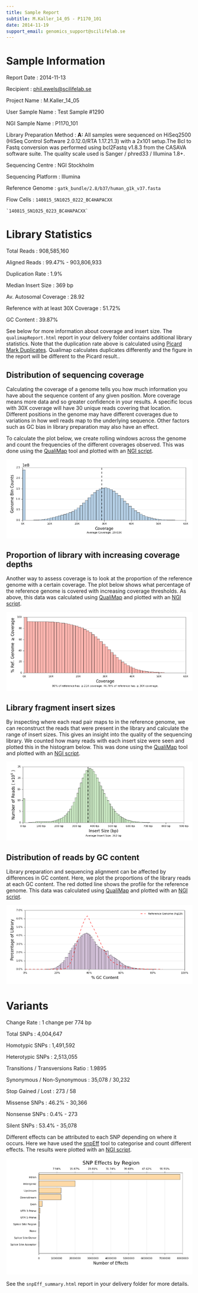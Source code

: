 ```yaml
---
title: Sample Report
subtitle: M.Kaller_14_05 - P1170_101
date: 2014-11-19
support_email: genomics_support@scilifelab.se
---
```


# Sample Information

Report Date
:   2014-11-13

Recipient
:   phil.ewels@scilifelab.se

Project Name
:   M.Kaller_14_05

User Sample Name
:   Test Sample #1290

NGI Sample Name
:   P1170_101

Library Preparation Method
:   **A:** All samples were sequenced on HiSeq2500 (HiSeq Control Software
    2.0.12.0/RTA 1.17.21.3) with a 2x101 setup.The Bcl to Fastq conversion was
    performed using bcl2Fastq v1.8.3 from the CASAVA software suite. The
    quality scale used is Sanger / phred33 / Illumina 1.8+.

Sequencing Centre
:   NGI Stockholm

Sequencing Platform
:   Illumina

Reference Genome
:   `gatk_bundle/2.8/b37/human_g1k_v37.fasta`

Flow Cells
:   `140815_SN1025_0222_BC4HAPACXX`

    `140815_SN1025_0223_BC4HAPACXX`


# Library Statistics

Total Reads
:   908,585,160

Aligned Reads
:   99.47% -  903,806,933

Duplication Rate
:   1.9%

Median Insert Size
:   369 bp

Av. Autosomal Coverage
:   28.92

Reference with at least 30X Coverage
:   51.72%

GC Content
:   39.87%

See below for more information about coverage and insert size. The
`qualimapReport.html` report in your delivery folder contains additional library
statistics. Note that the duplication rate above is calculated using
[Picard Mark Duplicates](http://broadinstitute.github.io/picard/command-line-overview.html#MarkDuplicates).
Qualimap calculates duplicates differently and the figure in
the report will be different to the Picard result..

## Distribution of sequencing coverage
Calculating the coverage of a genome tells you how much information you have
about the sequence content of any given position. More coverage means more data
and so greater confidence in your results. A specific locus with 30X coverage
will have 30 unique reads covering that location. Different positions in the
genome may have different coverages due to variations in how well reads map to
the underlying sequence. Other factors such as GC bias in library preparation
may also have an effect.

To calculate the plot below, we create rolling windows across the genome and
count the frequencies of the different coverages observed. This was done using
the [QualiMap](http://qualimap.bioinfo.cipf.es/) tool and plotted with an
[NGI script](https://github.com/SciLifeLab/visualizations).

![Sequencing Coverage](plots/qualimap_coverage.png)

## Proportion of library with increasing coverage depths
Another way to assess coverage is to look at the proportion of the reference
genome with a certain coverage. The plot below shows what percentage of the
reference genome is covered with increasing coverage thresholds. As above, this
data was calculated using [QualiMap](http://qualimap.bioinfo.cipf.es/) and plotted
with an [NGI script](https://github.com/SciLifeLab/visualizations).

![Genome Fractional Coverage](plots/genome_fraction.png)

## Library fragment insert sizes
By inspecting where each read pair maps to in the reference genome, we can
reconstruct the reads that were present in the library and calculate the range
of insert sizes. This gives an insight into the quality of the sequencing
library. We counted how many reads with each insert size were seen and plotted
this in the histogram below. This was done using the
[QualiMap](http://qualimap.bioinfo.cipf.es/) tool and plotted with an
[NGI script](https://github.com/SciLifeLab/visualizations).

![Insert Sizes](plots/qualimap_insertsize.png)

## Distribution of reads by GC content
Library preparation and sequencing alignment can be affected by differences in
GC content. Here, we plot the proportions of the library reads at each GC
content. The red dotted line shows the profile for the reference genome. 
This data was calculated using [QualiMap](http://qualimap.bioinfo.cipf.es/)
and plotted with an [NGI script](https://github.com/SciLifeLab/visualizations).

![GC Content Distribution](plots/gc_distribution.png)

# Variants

Change Rate
:   1 change per 774 bp

Total SNPs
:   4,004,647

Homotypic SNPs
:   1,491,592

Heterotypic SNPs
:   2,513,055

Transitions / Transversions Ratio
:   1.9895

Synonymous / Non-Synonymous
:   35,078 / 30,232

Stop Gained / Lost
:   273 / 58

Missense SNPs
:   46.2%  -  30,366

Nonsense SNPs
:   0.4%  -  273

Silent SNPs
:   53.4%  -  35,078

Different effects can be attributed to each SNP depending on where it occurs.
Here we have used the [snpEff](http://snpeff.sourceforge.net/) tool to
categorise and count different effects. The results were plotted with an
[NGI script](https://github.com/SciLifeLab/visualizations).

![Insert Sizes](plots/snpEff_effect_regions.png)

See the `snpEff_summary.html` report in your delivery folder for more details.





